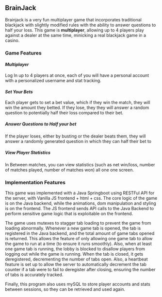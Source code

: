 ## BrainJack 

Brainjack is a very fun multiplayer game that incorporates traditional blackjack with slightly modified rules with the ability to answer questions to half your loss. This game is **multiplayer**, allowing up to 4 players play against a dealer at the same time, minicking a real blackjack game in a casino.

### Game Features

#### *Multiplayer*

Log In up to 4 players at once, each of you will have a personal account with a personalized username and stat tracking. 

#### *Set Your Bets*

Each player gets to set a bet value, which if they win the match, they will win the amount they betted. If they lose, they they will answer a random question to potentially half their loss compared to their bet.

##### *Answer Questions to Half your bet*

If the player loses, either by busting or the dealer beats them, they will answer a randomly generated question in which they can half their bet to 

##### *View Player Statistics*

In Between matches, you can view statistics (such as net win/loss, number of matches played, number of matches won) all one one screen.

### Implementation Features

This game was implemented with a Java Springboot using RESTFul API for the server, with Vanilla JS frontend + html + css. The core logic of the game is on the Java backend, while the animations, dom manipulation and styling is on the frontend. The JS frontend sends API calls to the Java Backend to perform sensitive game logic that is exploitable on the frontend. 

The game uses mutexes to stagger tab loading to prevent the game from loading abnormally. Whenever a new game tab is opened, the tab is registered in the Java backend, and the total amount of game tabs opened is returned. This allows the feature of only allowing one game tab to allow the game to run at a time (to ensure it runs smoothly). Also, when at least one game tab is running, the lobby is blocked to disallow players from logging out while the game is running. When the tab is closed, it gets deregistered, decrementing the number of tabs open. Also, a heartbeat feature is set up to allow the server to automatically decrement the tab counter if a tab were to fail to deregister after closing, ensuring the number of tabs is accurately tracked. 

Finally, this program also uses mySQL to store player accounts and stats between sessions, so they can be retrieved and used again.
